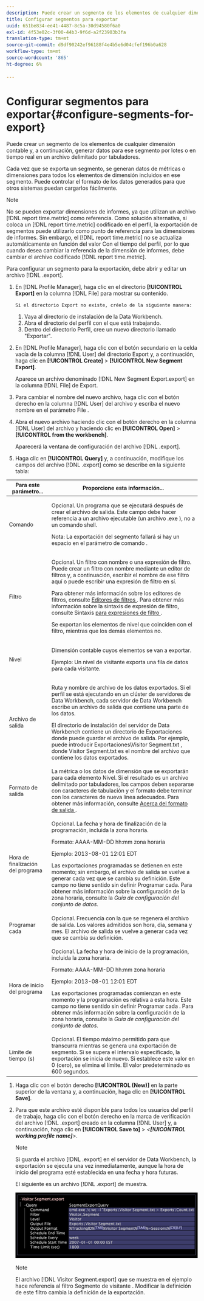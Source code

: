 ```yaml
---
description: Puede crear un segmento de los elementos de cualquier dimensión contable y, a continuación, generar datos para ese segmento por lotes o en tiempo real en un archivo delimitado por tabuladores.
title: Configurar segmentos para exportar
uuid: 651be834-ee41-4487-8c5a-30d94580f6a0
exl-id: 4f53e02c-3f00-44b3-9f6d-a2f23903b3fa
translation-type: tm+mt
source-git-commit: d9df90242ef96188f4e4b5e6d04cfef196b0a628
workflow-type: tm+mt
source-wordcount: '865'
ht-degree: 6%

---
```


# Configurar segmentos para exportar{#configure-segments-for-export}

Puede crear un segmento de los elementos de cualquier dimensión contable y, a continuación, generar datos para ese segmento por lotes o en tiempo real en un archivo delimitado por tabuladores.

Cada vez que se exporta un segmento, se generan datos de métricas o dimensiones para todos los elementos de dimensión incluidos en ese segmento. Puede controlar el formato de los datos generados para que otros sistemas puedan cargarlos fácilmente.

>[!NOTE]
>
>No se pueden exportar dimensiones de informes, ya que utilizan un archivo [!DNL report time.metric] como referencia. Como solución alternativa, si coloca un [!DNL report time.metric] codificado en el perfil, la exportación de segmentos puede utilizarlo como punto de referencia para las dimensiones de informes. Sin embargo, el [!DNL report time.metric] no se actualiza automáticamente en función del valor Con el tiempo del perfil, por lo que cuando desea cambiar la referencia de la dimensión de informes, debe cambiar el archivo codificado [!DNL report time.metric].

Para configurar un segmento para la exportación, debe abrir y editar un archivo [!DNL .export].

1. En [!DNL Profile Manager], haga clic en el directorio **[!UICONTROL Export]** en la columna [!DNL File] para mostrar su contenido.

       Si el directorio Export no existe, créelo de la siguiente manera:
   
   1. Vaya al directorio de instalación de la Data Workbench.
   1. Abra el directorio del perfil con el que está trabajando.
   1. Dentro del directorio Perfil, cree un nuevo directorio llamado &quot;Exportar&quot;.

1. En [!DNL Profile Manager], haga clic con el botón secundario en la celda vacía de la columna [!DNL User] del directorio Export y, a continuación, haga clic en **[!UICONTROL Create]** > **[!UICONTROL New Segment Export]**.

   Aparece un archivo denominado [!DNL New Segment Export.export] en la columna [!DNL File] de Export.

1. Para cambiar el nombre del nuevo archivo, haga clic con el botón derecho en la columna [!DNL User] del archivo y escriba el nuevo nombre en el parámetro File .
1. Abra el nuevo archivo haciendo clic con el botón derecho en la columna [!DNL User] del archivo y haciendo clic en **[!UICONTROL Open]** > **[!UICONTROL from the workbench]**.

   Aparecerá la ventana de configuración del archivo [!DNL .export].

1. Haga clic en **[!UICONTROL Query]** y, a continuación, modifique los campos del archivo [!DNL .export] como se describe en la siguiente tabla:

<table id="table_C2EC8FCD3FA04DE78D2CADFA3F7FD8E3"> 
 <thead> 
  <tr> 
   <th colname="col1" class="entry"> Para este parámetro... </th> 
   <th colname="col2" class="entry"> Proporcione esta información... </th> 
  </tr> 
 </thead>
 <tbody> 
  <tr> 
   <td colname="col1"> Comando </td> 
   <td colname="col2"> <p>Opcional. Un programa que se ejecutará después de crear el archivo de salida. Este campo debe hacer referencia a un archivo ejecutable (un archivo <span class="filepath"> .exe </span>), no a un comando shell. </p> <p>Nota:  La exportación del segmento fallará si hay un espacio en el parámetro de comando . </p> </td> 
  </tr> 
  <tr> 
   <td colname="col1"> Filtro </td> 
   <td colname="col2"> <p>Opcional. Un filtro con nombre o una expresión de filtro. Puede crear un filtro con nombre mediante un editor de filtros y, a continuación, escribir el nombre de ese filtro aquí o puede escribir una expresión de filtro en sí. </p> <p>Para obtener más información sobre los editores de filtros, consulte <a href="../../../home/c-get-started/c-analysis-vis/c-filter-editors/c-filter-editors.md#concept-2f343ecbed8240f18b0c1f1eccef11e3"> Editores de filtros </a>. Para obtener más información sobre la sintaxis de expresión de filtro, consulte Sintaxis <a href="../../../home/c-get-started/c-qry-lang-syntx/c-syntx-fltr-exp.md#concept-72f2563f809747a2a3cff7ec72462a15"> para expresiones de filtro </a>. </p> <p>Se exportan los elementos de nivel que coinciden con el filtro, mientras que los demás elementos no. </p> </td> 
  </tr> 
  <tr> 
   <td colname="col1"> Nivel </td> 
   <td colname="col2"> <p>Dimensión contable cuyos elementos se van a exportar. </p> <p>Ejemplo: Un nivel de visitante exporta una fila de datos para cada visitante. </p> </td> 
  </tr> 
  <tr> 
   <td colname="col1"> Archivo de salida </td> 
   <td colname="col2"> <p>Ruta y nombre de archivo de los datos exportados. Si el perfil se está ejecutando en un clúster de servidores de Data Workbench, cada servidor de Data Workbench escribe un archivo de salida que contiene una parte de los datos. </p> <p>El directorio de instalación del servidor de Data Workbench contiene un directorio de Exportaciones donde puede guardar el archivo de salida. Por ejemplo, puede introducir <span class="filepath"> Exportaciones\Visitor Segment.txt </span>, donde <span class="filepath"> Visitor Segment.txt </span> es el nombre del archivo que contiene los datos exportados. </p> </td> 
  </tr> 
  <tr> 
   <td colname="col1"> Formato de salida </td> 
   <td colname="col2"> La métrica o los datos de dimensión que se exportarán para cada elemento Nivel. Si el resultado es un archivo delimitado por tabuladores, los campos deben separarse con caracteres de tabulación y el formato debe terminar con los caracteres de nueva línea adecuados. Para obtener más información, consulte <a href="../../../home/c-get-started/c-exp-data-seg-exp/c-abt-otpt-frmt.md#concept-ac7e24d1374a4b418365db7cc98c361e"> Acerca del formato de salida </a>. </td> 
  </tr> 
  <tr> 
   <td colname="col1"> Hora de finalización del programa </td> 
   <td colname="col2"> <p>Opcional. La fecha y hora de finalización de la programación, incluida la zona horaria. </p> <p>Formato: AAAA-MM-DD hh:mm zona horaria </p> <p>Ejemplo: 2013-08-01 12:01 EDT </p> <p>Las exportaciones programadas se detienen en este momento; sin embargo, el archivo de salida se vuelve a generar cada vez que se cambia su definición. Este campo no tiene sentido sin definir Programar cada. Para obtener más información sobre la configuración de la zona horaria, consulte la <i>Guía de configuración del conjunto de datos</i>. </p> </td> 
  </tr> 
  <tr> 
   <td colname="col1"> Programar cada </td> 
   <td colname="col2"> Opcional. Frecuencia con la que se regenera el archivo de salida. Los valores admitidos son hora, día, semana y mes. El archivo de salida se vuelve a generar cada vez que se cambia su definición. </td> 
  </tr> 
  <tr> 
   <td colname="col1"> Hora de inicio del programa </td> 
   <td colname="col2"> <p>Opcional. La fecha y hora de inicio de la programación, incluida la zona horaria. </p> <p>Formato: AAAA-MM-DD hh:mm zona horaria </p> <p>Ejemplo: 2013-08-01 12:01 EDT </p> <p>Las exportaciones programadas comienzan en este momento y la programación es relativa a esta hora. Este campo no tiene sentido sin definir <span class="wintitle"> Programar cada </span>. Para obtener más información sobre la configuración de la zona horaria, consulte la <i>Guía de configuración del conjunto de datos</i>. </p> </td> 
  </tr> 
  <tr> 
   <td colname="col1"> Límite de tiempo (s) </td> 
   <td colname="col2"> Opcional. El tiempo máximo permitido para que transcurra mientras se genera una exportación de segmento. Si se supera el intervalo especificado, la exportación se inicia de nuevo. Si establece este valor en 0 (cero), se elimina el límite. El valor predeterminado es 600 segundos. </td> 
  </tr> 
 </tbody> 
</table>

1. Haga clic con el botón derecho **[!UICONTROL (New)]** en la parte superior de la ventana y, a continuación, haga clic en **[!UICONTROL Save]**.
1. Para que este archivo esté disponible para todos los usuarios del perfil de trabajo, haga clic con el botón derecho en la marca de verificación del archivo [!DNL .export] creado en la columna [!DNL User] y, a continuación, haga clic en **[!UICONTROL Save to]** > *&lt;**[!UICONTROL working profile name]**>*.

   >[!NOTE]
   >
   >Si guarda el archivo [!DNL .export] en el servidor de Data Workbench, la exportación se ejecuta una vez inmediatamente, aunque la hora de inicio del programa esté establecida en una fecha y hora futuras.

   El siguiente es un archivo [!DNL .export] de muestra.

   ![](assets/vis_Segment_Export_File.png)

   >[!NOTE]
   >
   >El archivo [!DNL Visitor Segment.export] que se muestra en el ejemplo hace referencia al filtro Segmento de visitante . Modificar la definición de este filtro cambia la definición de la exportación.
